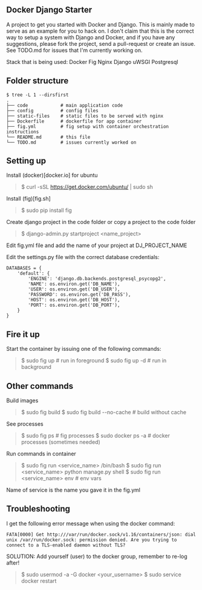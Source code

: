 Docker Django Starter
---------------------

A project to get you started with Docker and Django. This is mainly made to
serve as an example for you to hack on. I don't claim that this is the
correct way to setup a system with Django and Docker, and if you have any
suggestions, please fork the project, send a pull-request or create an issue.
See TODO.md for issues that I'm currently working on.

Stack that is being used:
Docker
Fig
Nginx
Django
uWSGI
Postgresql

## Folder structure

```
$ tree -L 1 --dirsfirst
.
├── code            # main application code
├── config          # config files
├── static-files    # static files to be served with nginx
├── Dockerfile      # dockerfile for app container
├── fig.yml         # fig setup with container orchestration instructions
└── README.md       # this file
└── TODO.md         # issues currently worked on

```

## Setting up
Install (docker)[docker.io] for ubuntu
> $ curl -sSL https://get.docker.com/ubuntu/ | sudo sh

Install (fig)[fig.sh]
> $ sudo pip install fig

Create django project in the code folder or copy a project to the code folder
> $ django-admin.py startproject <name_project>

Edit fig.yml file and add the name of your project at DJ_PROJECT_NAME

Edit the settings.py file with the correct database credentials:

```
DATABASES = {
    'default': {
        'ENGINE': 'django.db.backends.postgresql_psycopg2',
        'NAME': os.environ.get('DB_NAME'),
        'USER': os.environ.get('DB_USER'),
        'PASSWORD': os.environ.get('DB_PASS'),
        'HOST': os.environ.get('DB_HOST'),
        'PORT': os.environ.get('DB_PORT'),
    }
}
```

## Fire it up
Start the container by issuing one of the following commands:
> $ sudo fig up             # run in foreground
> $ sudo fig up -d          # run in background

## Other commands
Build images
> $ sudo fig build
> $ sudo fig build --no-cache       # build without cache

See processes
> $ sudo fig ps             # fig processes
> $ sudo docker ps -a       # docker processes (sometimes needed)

Run commands in container
> $ sudo fig run <service_name> /bin/bash
> $ sudo fig run <service_name> python manage.py shell
> $ sudo fig run <service_name> env                         # env vars

Name of service is the name you gave it in the fig.yml

## Troubleshooting
I get the following error message when using the docker command:

```
FATA[0000] Get http:///var/run/docker.sock/v1.16/containers/json: dial unix /var/run/docker.sock: permission denied. Are you trying to connect to a TLS-enabled daemon without TLS? 

```

SOLUTION: Add yourself (user) to the docker group, remember to re-log after!
> $ sudo usermod -a -G docker <your_username>
> $ sudo service docker restart
